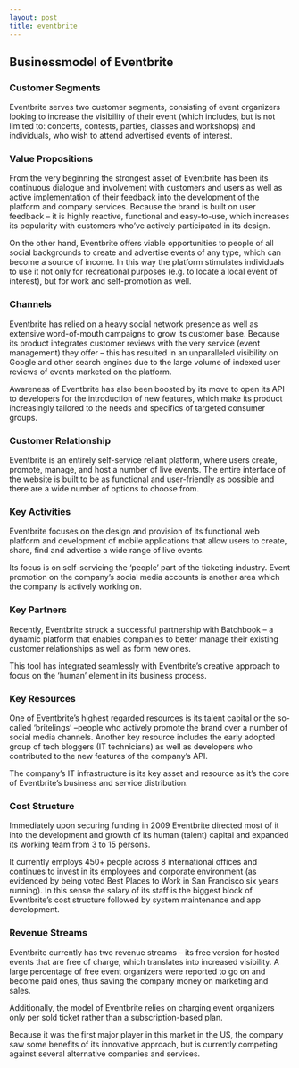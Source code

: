 ```yaml
---
layout: post
title: eventbrite
---
```


Businessmodel of Eventbrite
----------------------------

### Customer Segments

Eventbrite serves two customer segments, consisting of event organizers looking to increase the visibility of their event (which includes, but is not limited to: concerts, contests, parties, classes and workshops) and individuals, who wish to attend advertised events of interest.

### Value Propositions

From the very beginning the strongest asset of Eventbrite has been its continuous dialogue and involvement with customers and users as well as active implementation of their feedback into the development of the platform and company services. Because the brand is built on user feedback – it is highly reactive, functional and easy-to-use, which increases its popularity with customers who’ve actively participated in its design.

On the other hand, Eventbrite offers viable opportunities to people of all social backgrounds to create and advertise events of any type, which can become a source of income. In this way the platform stimulates individuals to use it not only for recreational purposes (e.g. to locate a local event of interest), but for work and self-promotion as well.

### Channels

Eventbrite has relied on a heavy social network presence as well as extensive word-of-mouth campaigns to grow its customer base. Because its product integrates customer reviews with the very service (event management) they offer – this has resulted in an unparalleled visibility on Google and other search engines due to the large volume of indexed user reviews of events marketed on the platform.

Awareness of Eventbrite has also been boosted by its move to open its API to developers for the introduction of new features, which make its product increasingly tailored to the needs and specifics of targeted consumer groups.

### Customer Relationship

Eventbrite is an entirely self-service reliant platform, where users create, promote, manage, and host a number of live events. The entire interface of the website is built to be as functional and user-friendly as possible and there are a wide number of options to choose from.

### Key Activities

Eventbrite focuses on the design and provision of its functional web platform and development of mobile applications that allow users to create, share, find and advertise a wide range of live events.

Its focus is on self-servicing the ‘people’ part of the ticketing industry. Event promotion on the company’s social media accounts is another area which the company is actively working on.

### Key Partners

Recently, Eventbrite struck a successful partnership with Batchbook – a dynamic platform that enables companies to better manage their existing customer relationships as well as form new ones.

This tool has integrated seamlessly with Eventbrite’s creative approach to  focus on the ‘human’ element in its business process.

### Key Resources

One of Eventbrite’s highest regarded resources is its talent capital or the so-called ‘britelings’ –people who actively promote the brand over a number of social media channels. Another key resource includes the early adopted group of tech bloggers (IT technicians) as well as developers who contributed to the new features of the company’s API.

The company’s IT infrastructure is its key asset and resource as it’s the core of Eventbrite’s business and service distribution.

### Cost Structure

Immediately upon securing funding in 2009 Eventbrite directed most of it into the development and growth of its human (talent) capital and expanded its working team from 3 to 15 persons.

It currently employs 450+ people across 8 international offices and continues to invest in its employees and corporate environment (as evidenced by being voted Best Places to Work in San Francisco six years running). In this sense the salary of its staff is the biggest block of Eventbrite’s cost structure followed by system maintenance and app development.

### Revenue Streams

Eventbrite currently has two revenue streams – its free version for hosted events that are free of charge, which translates into increased visibility. A large percentage of free event organizers were reported to go on and become paid ones, thus saving the company money on marketing and sales.

Additionally, the model of Eventbrite relies on charging event organizers only per sold ticket rather than a subscription-based plan.

Because it was the first major player in this market in the US, the company saw some benefits of its innovative approach, but is currently competing against several alternative companies and services.
